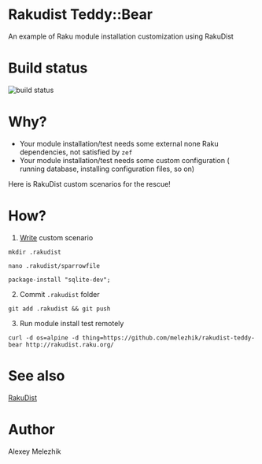 # Rakudist Teddy::Bear

An example of Raku module installation customization using RakuDist

# Build status

![build status](http://161.35.142.50/badge/scm-trigger)

# Why?

* Your module installation/test needs some external none Raku dependencies, not satisfied by `zef`
* Your module installation/test needs some custom configuration ( running database, installing configuration files, so on)

Here is RakuDist custom scenarios for the rescue!

# How?

1. [Write](https://github.com/melezhik/Sparrow6/blob/master/documentation/dsl.md) custom scenario

`mkdir .rakudist`

`nano .rakudist/sparrowfile`

```
package-install "sqlite-dev";
```

2. Commit `.rakudist` folder

`git add .rakudist && git push`


3. Run module install test remotely

`curl -d os=alpine -d thing=https://github.com/melezhik/rakudist-teddy-bear http://rakudist.raku.org/`

# See also

[RakuDist](https://github.com/melezhik/RakuDist)

# Author 

Alexey Melezhik

